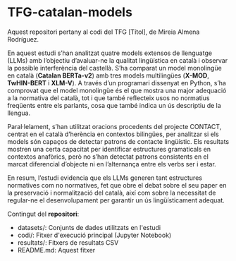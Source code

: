 # TFG-catalan-models
Aquest repositori pertany al codi del TFG [Títol], de Mireia Almena Rodríguez.

En aquest estudi s’han analitzat quatre models extensos de llenguatge (LLMs) amb l’objectiu d’avaluar-ne la qualitat lingüística en català i observar la possible interferència del castellà. S’ha comparat un model monolingüe en català (**Catalan BERTa-v2**) amb tres models multilingües (**X-MOD**, **TwHIN-BERT** i **XLM-V**). A través d’un programari dissenyat en Python, s’ha comprovat que el model monolingüe és el que mostra una major adequació a la normativa del català, tot i que també reflecteix usos no normatius freqüents entre els parlants, cosa que també indica un ús descriptiu de la llengua.

Paral·lelament, s’han utilitzat oracions procedents del projecte CONTACT, centrat en el català d’herència en contextos bilingües, per analitzar si els models són capaços de detectar patrons de contacte lingüístic. Els resultats mostren una certa capacitat per identificar estructures gramaticals en contextos anafòrics, però no s’han detectat patrons consistents en el marcat diferencial d’objecte ni en l’alternança entre els verbs ser i estar.

En resum, l’estudi evidencia que els LLMs generen tant estructures normatives com no normatives, fet que obre el debat sobre el seu paper en la preservació i normalització del català, així com sobre la necessitat de regular-ne el desenvolupament per garantir un ús lingüísticament adequat. 

Contingut del **repositori**:

- datasets/: Conjunts de dades utilitzats en l'estudi
- codi/: Fitxer d'execució principal (Jupyter Notebook)
- resultats/: Fitxers de resultats CSV
- README.md: Aquest fitxer

